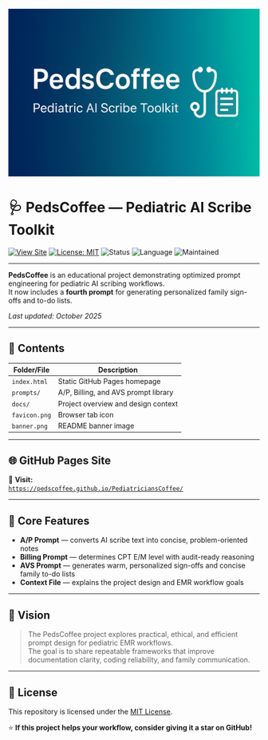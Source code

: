 ![PedsCoffee Banner](banner.png)

# 🩺 PedsCoffee — Pediatric AI Scribe Toolkit

[![View Site](https://img.shields.io/badge/View_Site-pedscoffee.github.io-blue?logo=github)](https://pedscoffee.github.io/pedscoffee/)
[![License: MIT](https://img.shields.io/badge/License-MIT-green.svg)](LICENSE)
![Status](https://img.shields.io/badge/Status-Production_v2.3-4caf50)
![Language](https://img.shields.io/badge/Format-Plain_Text-blueviolet)
![Maintained](https://img.shields.io/badge/Maintained-Yes-success)

---

**PedsCoffee** is an educational project demonstrating optimized prompt engineering for pediatric AI scribing workflows.  
It now includes a **fourth prompt** for generating personalized family sign-offs and to-do lists.

_Last updated: October 2025_

---

## 🧱 Contents
| Folder/File | Description |
|--------------|-------------|
| `index.html` | Static GitHub Pages homepage |
| `prompts/` | A/P, Billing, and AVS prompt library |
| `docs/` | Project overview and design context |
| `favicon.png` | Browser tab icon |
| `banner.png` | README banner image |

---

## 🌐 GitHub Pages Site

🔗 **Visit:**  
[`https://pedscoffee.github.io/PediatriciansCoffee/`](https://pedscoffee.github.io/PediatriciansCoffee/)

---

## 🧠 Core Features
- **A/P Prompt** — converts AI scribe text into concise, problem-oriented notes  
- **Billing Prompt** — determines CPT E/M level with audit-ready reasoning  
- **AVS Prompt** — generates warm, personalized sign-offs and concise family to-do lists  
- **Context File** — explains the project design and EMR workflow goals  

---

## 🌈 Vision
> The PedsCoffee project explores practical, ethical, and efficient prompt design for pediatric EMR workflows.  
> The goal is to share repeatable frameworks that improve documentation clarity, coding reliability, and family communication.

---

## 📄 License
This repository is licensed under the [MIT License](LICENSE).

⭐ **If this project helps your workflow, consider giving it a star on GitHub!**

